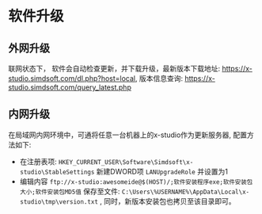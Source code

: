# 软件升级

## 外网升级

联网状态下， 软件会自动检查更新，并下载升级，最新版本下载地址: https://x-studio.simdsoft.com/dl.php?host=local, 版本信息查询: https://x-studio.simdsoft.com/query_latest.php

## 内网升级

在局域网内网环境中，可通将任意一台机器上的x-studio作为更新服务器, 配置方法如下:

* 在注册表项: `HKEY_CURRENT_USER\Software\Simdsoft\x-studio\StableSettings` 新建DWORD项 `LANUpgradeRole` 并设置为1
* 编辑内容 `ftp://x-studio:awesomeide@$(HOST)/;软件安装程序exe;软件安装包大小;软件安装包MD5值` 保存至文件: `C:\Users\%USERNAME%\AppData\Local\x-studio\tmp\version.txt` , 同时，新版本安装包也拷贝至该目录即可。

